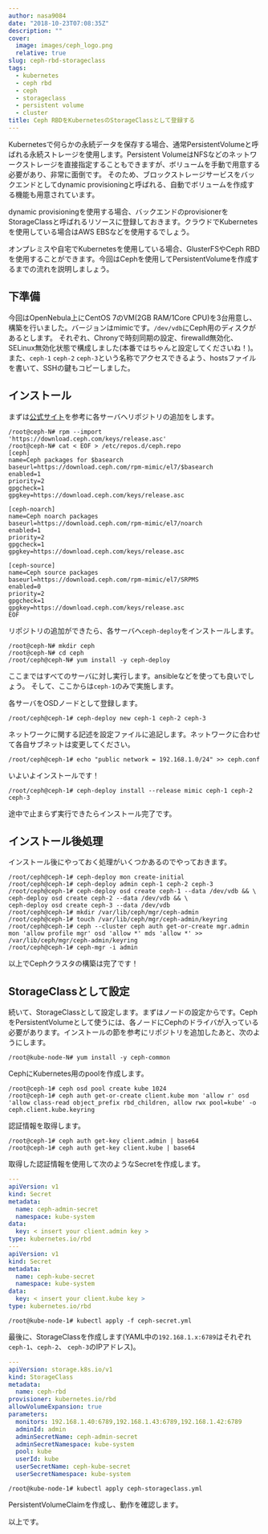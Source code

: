 ```yaml
---
author: nasa9084
date: "2018-10-23T07:08:35Z"
description: ""
cover:
  image: images/ceph_logo.png
  relative: true
slug: ceph-rbd-storageclass
tags:
  - kubernetes
  - ceph rbd
  - ceph
  - storageclass
  - persistent volume
  - cluster
title: Ceph RBDをKubernetesのStorageClassとして登録する
---
```



Kubernetesで何らかの永続データを保存する場合、通常PersistentVolumeと呼ばれる永続ストレージを使用します。Persistent VolumeはNFSなどのネットワークストレージを直接指定することもできますが、ボリュームを手動で用意する必要があり、非常に面倒です。
そのため、ブロックストレージサービスをバックエンドとしてdynamic provisioningと呼ばれる、自動でボリュームを作成する機能も用意されています。

dynamic provisioningを使用する場合、バックエンドのprovisionerをStorageClassと呼ばれるリソースに登録しておきます。クラウドでKubernetesを使用している場合はAWS EBSなどを使用するでしょう。

オンプレミスや自宅でKubernetesを使用している場合、GlusterFSやCeph RBDを使用することができます。今回はCephを使用してPersistentVolumeを作成するまでの流れを説明しましょう。

## 下準備

今回はOpenNebula上にCentOS 7のVM(2GB RAM/1Core CPU)を3台用意し、構築を行いました。バージョンはmimicです。`/dev/vdb`にCeph用のディスクがあるとします。
それぞれ、Chronyで時刻同期の設定、firewalld無効化、SELinux無効化状態で構成しました(本番ではちゃんと設定してくださいね！)。
また、`ceph-1` `ceph-2` `ceph-3`という名称でアクセスできるよう、hostsファイルを書いて、SSHの鍵もコピーしました。

## インストール

まずは[公式サイト](http://docs.ceph.com/docs/mimic/install/get-packages/)を参考に各サーバへリポジトリの追加をします。

``` shell
/root@ceph-N# rpm --import 'https://download.ceph.com/keys/release.asc'
/root@ceph-N# cat < EOF > /etc/repos.d/ceph.repo
[ceph]
name=Ceph packages for $basearch
baseurl=https://download.ceph.com/rpm-mimic/el7/$basearch
enabled=1
priority=2
gpgcheck=1
gpgkey=https://download.ceph.com/keys/release.asc

[ceph-noarch]
name=Ceph noarch packages
baseurl=https://download.ceph.com/rpm-mimic/el7/noarch
enabled=1
priority=2
gpgcheck=1
gpgkey=https://download.ceph.com/keys/release.asc

[ceph-source]
name=Ceph source packages
baseurl=https://download.ceph.com/rpm-mimic/el7/SRPMS
enabled=0
priority=2
gpgcheck=1
gpgkey=https://download.ceph.com/keys/release.asc
EOF
```

リポジトリの追加ができたら、各サーバへ`ceph-deploy`をインストールします。

``` shell
/root@ceph-N# mkdir ceph
/root@ceph-N# cd ceph
/root/ceph@ceph-N# yum install -y ceph-deploy
```

ここまではすべてのサーバに対し実行します。ansibleなどを使っても良いでしょう。
そして、ここからは`ceph-1`のみで実施します。

各サーバをOSDノードとして登録します。

``` shell
/root/ceph@ceph-1# ceph-deploy new ceph-1 ceph-2 ceph-3
```

ネットワークに関する記述を設定ファイルに追記します。ネットワークに合わせて各自サブネットは変更してください。

``` shell
/root/ceph@ceph-1# echo "public network = 192.168.1.0/24" >> ceph.conf
```

いよいよインストールです！

```shell
/root/ceph@ceph-1# ceph-deploy install --release mimic ceph-1 ceph-2 ceph-3
```

途中で止まらず実行できたらインストール完了です。

## インストール後処理

インストール後にやっておく処理がいくつかあるのでやっておきます。

``` shell
/root/ceph@ceph-1# ceph-deploy mon create-initial
/root/ceph@ceph-1# ceph-deploy admin ceph-1 ceph-2 ceph-3
/root/ceph@ceph-1# ceph-deploy osd create ceph-1 --data /dev/vdb && \
ceph-deploy osd create ceph-2 --data /dev/vdb && \
ceph-deploy osd create ceph-3 --data /dev/vdb
/root/ceph@ceph-1# mkdir /var/lib/ceph/mgr/ceph-admin
/root/ceph@ceph-1# touch /var/lib/ceph/mgr/ceph-admin/keyring
/root/ceph@ceph-1# ceph --cluster ceph auth get-or-create mgr.admin mon 'allow profile mgr' osd 'allow *' mds 'allow *' >> /var/lib/ceph/mgr/ceph-admin/keyring
/root/ceph@ceph-1# ceph-mgr -i admin
```

以上でCephクラスタの構築は完了です！

## StorageClassとして設定

続いて、StorageClassとして設定します。まずはノードの設定からです。CephをPersistentVolumeとして使うには、各ノードにCephのドライバが入っている必要があります。インストールの節を参考にリポジトリを追加したあと、次のようにします。

``` shell
/root@kube-node-N# yum install -y ceph-common
```

CephにKubernetes用のpoolを作成します。

``` shell
/root@ceph-1# ceph osd pool create kube 1024
/root@ceph-1# ceph auth get-or-create client.kube mon 'allow r' osd 'allow class-read object_prefix rbd_children, allow rwx pool=kube' -o ceph.client.kube.keyring
```

認証情報を取得します。

``` shell
/root@ceph-1# ceph auth get-key client.admin | base64
/root@ceph-1# ceph auth get-key client.kube | base64
```

取得した認証情報を使用して次のようなSecretを作成します。

``` yaml
---
apiVersion: v1
kind: Secret
metadata:
  name: ceph-admin-secret
  namespace: kube-system
data:
  key: < insert your client.admin key >
type: kubernetes.io/rbd
---
apiVersion: v1
kind: Secret
metadata:
  name: ceph-kube-secret
  namespace: kube-system
data:
  key: < insert your client.kube key >
type: kubernetes.io/rbd
```

``` shell
/root@kube-node-1# kubectl apply -f ceph-secret.yml
```

最後に、StorageClassを作成します(YAML中の`192.168.1.x:6789`はそれぞれ`ceph-1`、`ceph-2`、 `ceph-3`のIPアドレス)。

```yaml
---
apiVersion: storage.k8s.io/v1
kind: StorageClass
metadata:
  name: ceph-rbd
provisioner: kubernetes.io/rbd
allowVolumeExpansion: true
parameters:
  monitors: 192.168.1.40:6789,192.168.1.43:6789,192.168.1.42:6789
  adminId: admin
  adminSecretName: ceph-admin-secret
  adminSecretNamespace: kube-system
  pool: kube
  userId: kube
  userSecretName: ceph-kube-secret
  userSecretNamespace: kube-system
```

``` shell
/root@kube-node-1# kubectl apply ceph-storageclass.yml
```

PersistentVolumeClaimを作成し、動作を確認します。

以上です。



